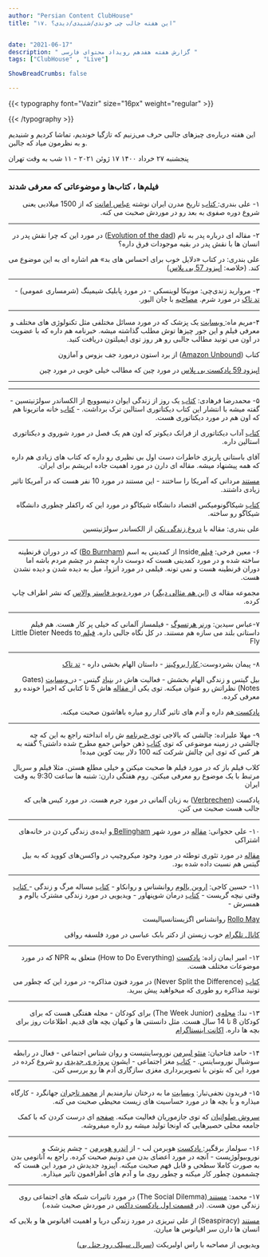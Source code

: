 ```yaml
---
author: "Persian Content ClubHouse"
title: "۱۷. این هفته جالب چی خوندی/شنیدی/دیدی؟"


date: "2021-06-17"
description: " گزارش هفته هفدهم رویداد محتوای فارسی "
tags: ["ClubHouse" , "Live"]

ShowBreadCrumbs: false

---
```


{{< typography font="Vazir" size="16px" weight="regular" >}}

{{< /typography >}}

این هفته درباره‌ی چیزهای جالبی حرف می‌زنیم که تازگیا خوندیم، تماشا کردیم و شنیدیم و به نظرمون میاد که جالبن.

<!--more-->

پنجشنبه ۲۷ خرداد ۱۴۰۰  ۱۷ ژوئن ۲۰۲۱ - ۱۱ شب به وقت تهران

---

### فیلم‌ها ، کتاب‌ها و موضوعاتی که معرفی شدند


<p dir="rtl">
۱- علی بندری:<a href="https://www.google.ca/books/edition/Iran/omo3DwAAQBAJ?hl=en&gbpv=0"> کتاب</a> تاریخ مدرن ایران نوشته <a href="https://en.wikipedia.org/wiki/Abbas_Amanat">عباس امانت</a> که از 1500 میلادیی یعنی شروع دوره صفوی به بعد رو در موردش صحبت می کنه.</p>

---

<p dir="rtl">
۲- مقاله ای درباره پدر به نام (<a href="https://knowablemagazine.org/article/living-world/2021/evolution-dad">Evolution of the dad</a>) در مورد این که چرا نقش پدر در انسان ها با نقش پدر در بقیه موجودات فرق داره؟</p>


<p dir="rtl">
علی بندری: در کتاب «دلایل خوب برای احساس های بد» هم اشاره ای به این موضوع می کند. (خلاصه: <a href="https://bpluspodcast.com/podcast/fourth-season/%D8%AF%D9%84%D8%A7%DB%8C%D9%84-%D8%AE%D9%88%D8%A8-%D8%A8%D8%B1%D8%A7%DB%8C-%D8%A7%D8%AD%D8%B3%D8%A7%D8%B3-%D9%87%D8%A7%DB%8C-%D8%A8%D8%AF/">اپیزود 57 بی پلاس</a>)</p>

---

<p dir="rtl">
۳- مروارید زندی‌چی: مونیکا لوینسکی - در مورد پابلیک شیمینگ (شرمساری عمومی) -<a href="https://www.ted.com/talks/monica_lewinsky_the_price_of_shame?language=en"> تد تاک</a> در مورد شرم. <a href="https://www.youtube.com/watch?v=Yq7Eh6JTKIg">مصاحبه</a> با جان الیور. </p>

---

<p dir="rtl">
۴-مریم ماه:<a href="https://www.1pezeshk.com"> وبسایت</a> یک پزشک که در مورد مسائل مختلفی مثل تکنولوژی های مختلف و معرفی فیلم و این جور چیزها توش مطلب گذاشته میشه. خبرنامه هم داره که با عضویت در اون می تونید مطالب جالبی رو هر روز توی ایمیلتون دریافت کنید.</p>


<p dir="rtl">
کتاب (<a href="https://www.google.ca/books/edition/Amazon_Unbound/oJwtEAAAQBAJ?hl=en&gbpv=0">Amazon Unbound</a>) از برد استون درمورد جف بزوس و آمازون</p>


<p dir="rtl">
<a href="https://bpluspodcast.com/podcast/fourth-season/چین/">اپیزود 59 پادکست بی پلاس</a> در مورد چین که مطالب خیلی خوبی در مورد چین</p>

---
---

<p dir="rtl">
۵- محمدرضا فرهادی: <a href="https://nashrenow.com/ادبیات-داستانی-معاصر-جهان/389-یک-روز-از-زندگی-ایوان-دنیسوویچ.html">کتاب</a> یک روز از زندگی ایوان دنیسوویچ از الکساندر سولژنیتسین - گفته میشه با انتشار این کتاب دیکتاتوری استالین ترک برداشت. - <a href="https://nashremahi.com/author_book/آلکساندر-سولژنیتسین/">کتاب</a> خانه ماتریونا هم که اون هم در مورد دیکتاتوری هست.</p>


<p dir="rtl">
<a href="http://www.goman-pub.com/HSP_Shop/product.php?proId=151977">کتاب</a> آداب دیکتاتوری از فرانک دیکوتر که اون هم یک فصل در مورد شوروی و دیکتاتوری استالین داره.</p>


<p dir="rtl">
آقای باستانی پاریزی خاطرات دست اول بی نظیری رو داره که کتاب های زیادی هم داره که همه پیشنهاد میشه. مقاله ای دارن در مورد اهمیت جاده ابریشم برای ایران.</p>


<p dir="rtl">
<a href="https://en.wikipedia.org/wiki/The_Men_Who_Built_America">مستند</a> مردانی که آمریکا را ساختند - این مستند در مورد 10 نفر هست که در آمریکا تاثیر زیادی داشتند.</p>


<p dir="rtl">
<a href="http://www.nashremahris.ir/product/detail/250411/شیکاگونومیکس-ش-روزنه">کتاب</a> شیکاگونومیکس اقتصاد دانشگاه شیکاگو در مورد این که راکفلر چطوری دانشگاه شیکاگو رو ساخته.</p>


<p dir="rtl">
علی بندری: مقاله با <a href="https://bpluspodcast.com/blog/با-دروغ-زندگی-نکن/">دروغ زندگی نکن</a> از الکساندر سولژنیتسین</p>

---

<p dir="rtl">
۶- معین فرخی: <a href="https://en.wikipedia.org/wiki/Bo_Burnham:_Inside">فیلم </a>Inside از کمدینی به اسم (‌<a href="https://en.wikipedia.org/wiki/Bo_Burnham">Bo Burnham</a>) که در دوران قرنطینه ساخته شده و در مورد کمدینی هست که دوست داره چشم در چشم مردم باشه اما دوران قرنطینه هست و نمی تونه. فیلمی در مورد انزوا، میل به دیده شدن و دیده نشدن هست.</p>


<p dir="rtl">
مجموعه مقاله ی (<a href="https://fidibo.com/book/92388-%DA%A9%D8%AA%D8%A7%D8%A8-%D8%A7%DB%8C%D9%86-%D9%85%D8%AB%D8%A7%D9%84%DB%8C-%D8%AF%DB%8C%DA%AF%D8%B1">این هم مثالی دیگر</a>) در مورد<a href="https://en.wikipedia.org/wiki/David_Foster_Wallace"> دیوید فاستر والاس</a> که نشر اطراف چاپ کرده.</p>

---

<p dir="rtl">
۷-عباس سیدین: <a href="https://www.wernerherzog.com">ورنر هرتسوگ</a> - فیلمساز آلمانی که خیلی پر کار هست. هم فیلم داستانی بلند می سازه هم مستند. در کل نگاه جالبی داره. <a href="https://en.wikipedia.org/wiki/Little_Dieter_Needs_to_Fly">فیلم </a>Little Dieter Needs to Fly </p>

---

<p dir="rtl">
۸- پیمان بشردوست:<a href="https://carabrookins.com"> کارا بروکینز</a> - داستان الهام بخشی داره - <a href="https://www.ted.com/talks/cara_brookins_how_to_build_a_life_without_limits?language=en">تد تاک</a></p>


<p dir="rtl">
بیل گیتس و زندگی الهام بخشش - فعالیت هاش در <a href="https://www.gatesfoundation.org">بنیاد</a> گیتس - در<a href="https://www.gatesnotes.com"> وبسایت</a> (Gates Notes) نظراتش رو عنوان میکنه. توی یکی از<a href="https://www.gatesnotes.com/About-Bill-Gates/Summer-Books-2021"> مقاله</a> هاش 5 تا کتابی که اخیرا خونده رو معرفی کرده.</p>


<p dir="rtl">
<a href="https://pod.link/1538630420">پادکست </a>هم داره و آدم های تاثیر گذار رو میاره باهاشون صحبت میکنه.</p>

---

<p dir="rtl">
۹- مهلا علیزاده: چالشی که بالاجی توی<a href="https://balajis.com/tag/1729-com/"> خبرنامه</a> ش راه انداخته راجع به این که چه چالشی در زمینه موضوعی که توی <a href="https://fidibo.com/book/103735-ذهن-حواس-جمع">کتاب</a> ذهن حواس جمع مطرح شده داشتی؟ گفته به هر کس که توی این چالش شرکت کنه 100 دلار بیت کوین میده!</p>


<p dir="rtl">
کلاب فیلم باز که در مورد فیلم ها صحبت میکنن و خیلی مطلع هستن. مثلا فیلم و سریال مرتبط با یک موضوع رو معرفی میکنن. روم هفتگی دارن: شنبه ها ساعت 9:30 به وقت ایران</p>


<p dir="rtl">
پادکست (<a href="https://podcasts.apple.com/us/podcast/verbrechen/id1374777077">Verbrechen</a>) به زبان آلمانی در مورد جرم هست. در مورد کیس هایی که جالب هست صحبت می کنن.</p>

---

<p dir="rtl">
۱۰- علی حجوانی: <a href="https://reasonstobecheerful.world/affordable-housing-boarding-houses-city-rent/">مقاله</a> در مورد شهر <a href="https://en.wikipedia.org/wiki/Bellingham,_Washington">Bellingham </a>و ایده‌ی زندگی کردن در خانه‌های اشتراکی </p>


<p dir="rtl">
<a href="https://revealnews.org/article/where-did-the-microchip-vaccine-conspiracy-theory-come-from-anyway/">مقاله</a> در مورد تئوری توطئه در مورد وجود میکروچیپ در واکسن‌های کووید که به بیل گیتس هم نسبت داده شده بود. </p>

---

<p dir="rtl">
۱۱- حسین کاجی: <a href="https://en.wikipedia.org/wiki/Irvin_D._Yalom">اروین یالوم</a> روانشناس و روانکاو - <a href="https://www.google.ca/books/edition/A_Matter_of_Death_and_Life/Xo4GzgEACAAJ?hl=en">کتاب</a> مساله مرگ و زندگی -<a href="https://fidibo.com/book/62882-کتاب-وقتی-نیچه-گریست"> کتاب</a> وقتی نیچه گریست - <a href="https://fidibo.com/book/66061-کتاب-درمان-شوپنهاور">کتاب</a> درمان شوپنهاور - ویدیویی در مورد زندگی مشترک یالوم و همسرش - </p>


<p dir="rtl">
<a href="https://en.wikipedia.org/wiki/Rollo_May">Rollo May</a> روانشناس اگزیستانسیالیست</p>


<p dir="rtl">
<a href="https://t.me/eudemonia">کانال تلگرام</a> خوب زیستن از دکتر بابک عباسی در مورد فلسفه رواقی</p>

---

<p dir="rtl">
۱۲- امیر ایمان زاده: <a href="https://podcasts.apple.com/ca/podcast/how-to-do-everything/id420543296">پادکست</a> (How to Do Everything) متعلق به NPR که در مورد موضوعات مختلف هست.</p>


<p dir="rtl">
<a href="https://www.google.ca/books/edition/Never_Split_the_Difference/RmdqCgAAQBAJ?hl=en&gbpv=0">کتاب</a> (Never Split the Difference) در مورد فنون مذاکره- در مورد این که چطور می تونید مذاکره رو طوری که میخواهید پیش ببرید.</p>

---

<p dir="rtl">
۱۳- ندا: <a href="https://theweekjunior.com">مجله‌</a>ی (The Week Junior) برای کودکان - مجله هفتگی هست که برای کودکان 8 تا 14 سال هست. مثل دانستنی ها و کیهان بچه های قدیم. اطلاعات روز برای بچه ها داره. <a href="https://www.instagram.com/theweekjuniorus/">اکانت اینستاگرام</a></p>

---

<p dir="rtl">
۱۴- حامد فتاحیان: <a href="https://en.wikipedia.org/wiki/Matthew_Lieberman">متئو لیبرمن</a> نوروساینتیست و روان شناس اجتماعی - فعال در رابطه سوشیال نوروساینس. - <a href="https://binesh-no.com/product/مغز-اجتماعی/">کتاب</a> مغز اجتماعی - ایشون <a href="https://science.sciencemag.org/content/302/5643/290?casa_token=EEHtqoLpelcAAAAA%3Acm5WBVydygw7fsrsYz2pC3oPoCzbXVR8lwoiHCwVp8QwfB86kan-p106vDkHpN5hGQdSkWdyW6ss9g">پروژه ی جدیدی</a> رو شروع کرده در مورد این که بتونن با تصویربرداری مغزی سازگاری آدم ها رو بررسی کنن.</p>

---

<p dir="rtl">
۱۵- فریدون نجفی‌تبار: <a href="https://weneedtrees.com">وبسایت</a> ما به درختان نیازمندیم از <a href="https://fa.wikipedia.org/wiki/محمد_تاجران">محمد تاجران</a>  جهانگرد - کارگاه میذاره و با بچه ها در مورد حساسیت های زیست محیطی صحبت می کنه.</p>


<p dir="rtl">
<a href="https://www.instagram.com/s.slvt/?hl=en">سروش صلواتیان</a> که توی جازموریان فعالیت میکنه. <a href="https://zil.ink/soroushsalavatian">صفحه</a> ای درست کردن که با کمک جامعه محلی حصیرهایی که اونجا تولید میشه رو داره میفروشه. </p>

---

<p dir="rtl">
۱۶- سولماز برقگیر:<a href="https://hubermanlab.com"> پادکست</a> هوبرمن لب - از <a href="https://en.wikipedia.org/wiki/Andrew_D._Huberman">اندرو هوبرمن</a> - چشم پزشک و نوروبیولوژیست - آنچه در مورد اعضای بدن می دونیم صحبت کرده. راجع به آناتومی بدن به صورت کاملا سطحی و قابل فهم صحبت میکنه. اپیزود جدیدش در مورد این هست که چشممون چطور کار میکنه و چطور روی ما و آدم های اطرافمون تاثیر میذاره.</p>

---

<p dir="rtl">
۱۷- محمد: <a href="https://en.wikipedia.org/wiki/The_Social_Dilemma">مستند </a>(The Social Dilemma) در مورد تاثیرات شبکه های اجتماعی روی زندگی مون هست. (در <a href="https://pod.link/1534375362/episode/55267c95bd8c1e61e9798816412aa943">قسمت اول پادکست داکس</a> در موردش صحبت شده.)</p>


<p dir="rtl">
<a href="https://www.seaspiracy.org">مستند</a> (Seaspiracy) از علی تبریزی در مورد زندگی دریا و اهمیت اقیانوس ها و بلایی که انسان ها دارن سر اقیانوس ها میارن.</p>


<p dir="rtl">
ویدیویی از مصاحبه با راس اولبریکت (<a href="https://channelbpodcast.com/archives/3209">سریال سیلک رود چنل بی</a>)</p>
